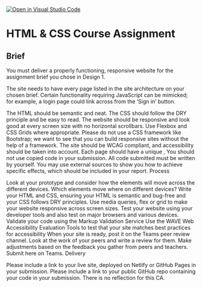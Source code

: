 [![Open in Visual Studio Code](https://classroom.github.com/assets/open-in-vscode-718a45dd9cf7e7f842a935f5ebbe5719a5e09af4491e668f4dbf3b35d5cca122.svg)](https://classroom.github.com/online_ide?assignment_repo_id=12185499&assignment_repo_type=Assi)
# HTML & CSS Course Assignment

## Brief

You must deliver a properly functioning, responsive website for the assignment brief you chose in Design 1.

The site needs to have every page listed in the site architecture on your chosen brief. Certain functionality requiring JavaScript can be mimicked; for example, a login page could link across from the ‘Sign in’ button.

The HTML should be semantic and neat.
The CSS should follow the DRY principle and be easy to read.
The website should be responsive and look good at every screen size with no horizontal scrollbars. Use Flexbox and CSS Grids where appropriate. Please do not use a CSS framework like Bootstrap; we want to see that you can build responsive sites without the help of a framework.
The site should be WCAG compliant, and accessibility should be taken into account.
Each page should have a unique ,
You should not use copied code in your submission. All code submitted must be written by yourself. You may use external sources to show you how to achieve specific effects, which should be included in your report.
Process

Look at your prototype and consider how the elements will move across the different devices. Which elements move where on different devices?
Write your HTML and CSS, ensuring your HTML is semantic and bug-free and your CSS follows DRY principles.
Use media queries, flex or grid to make your website responsive across screen sizes.
Test your website using your developer tools and also test on major browsers and various devices.
Validate your code using the Markup Validation Service
Use the WAVE Web Accessibility Evaluation Tools to test that your site matches best practices for accessibility
When your site is ready, post it on the Teams peer review channel.
Look at the work of your peers and write a review for them.
Make adjustments based on the feedback you gather from peers and teachers.
Submit here on Teams.
Delivery

Please include a link to your live site, deployed on Netlify or GitHub Pages in your submission.
Please include a link to your public GitHub repo containing your code in your submission.
There is no reflection for this CA.